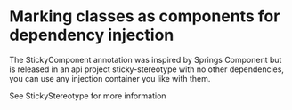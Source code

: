# Marking classes as components for dependency injection #

The StickyComponent annotation was inspired by Springs Component but is released in an api project sticky-stereotype with no other dependencies, you can use any injection container you like with them.

See StickyStereotype for more information